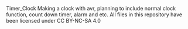 Timer_Clock
Making a clock with avr, planning to include normal clock function, count down timer, alarm and etc. 
All files in this repository have been licensed under CC BY-NC-SA 4.0
